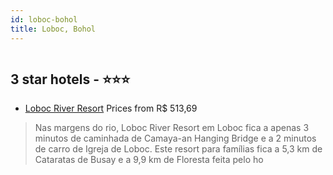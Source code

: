 ```yaml
---
id: loboc-bohol
title: Loboc, Bohol
---
```


<center><img src="https://i.travelapi.com/hotels/6000000/5280000/5273300/5273229/741dfe0e_z.jpg" alt="" /></center>


##  3 star hotels - ⭐️⭐️⭐️

-    [Loboc River Resort](https://us.hurb.com/hotels/loboc/loboc-river-resort-HT-C36N?cmp=18055) Prices from R$ 513,69
   > Nas margens do rio, Loboc River Resort em Loboc fica a apenas 3 minutos de caminhada de Camaya-an Hanging Bridge e a 2 minutos de carro de Igreja de Loboc.  Este resort para famílias fica a 5,3 km de Cataratas de Busay e a 9,9 km de Floresta feita pelo ho
